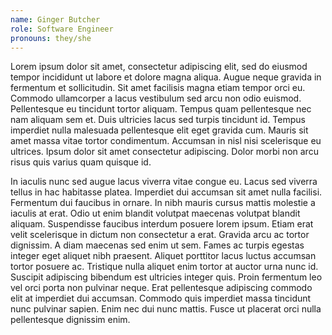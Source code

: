 ```yaml
---
name: Ginger Butcher
role: Software Engineer
pronouns: they/she
---
```


Lorem ipsum dolor sit amet, consectetur adipiscing elit, sed do eiusmod tempor incididunt ut labore et dolore magna aliqua. Augue neque gravida in fermentum et sollicitudin. Sit amet facilisis magna etiam tempor orci eu. Commodo ullamcorper a lacus vestibulum sed arcu non odio euismod. Pellentesque eu tincidunt tortor aliquam. Tempus quam pellentesque nec nam aliquam sem et. Duis ultricies lacus sed turpis tincidunt id. Tempus imperdiet nulla malesuada pellentesque elit eget gravida cum. Mauris sit amet massa vitae tortor condimentum. Accumsan in nisl nisi scelerisque eu ultrices. Ipsum dolor sit amet consectetur adipiscing. Dolor morbi non arcu risus quis varius quam quisque id.

In iaculis nunc sed augue lacus viverra vitae congue eu. Lacus sed viverra tellus in hac habitasse platea. Imperdiet dui accumsan sit amet nulla facilisi. Fermentum dui faucibus in ornare. In nibh mauris cursus mattis molestie a iaculis at erat. Odio ut enim blandit volutpat maecenas volutpat blandit aliquam. Suspendisse faucibus interdum posuere lorem ipsum. Etiam erat velit scelerisque in dictum non consectetur a erat. Gravida arcu ac tortor dignissim. A diam maecenas sed enim ut sem. Fames ac turpis egestas integer eget aliquet nibh praesent. Aliquet porttitor lacus luctus accumsan tortor posuere ac. Tristique nulla aliquet enim tortor at auctor urna nunc id. Suscipit adipiscing bibendum est ultricies integer quis. Proin fermentum leo vel orci porta non pulvinar neque. Erat pellentesque adipiscing commodo elit at imperdiet dui accumsan. Commodo quis imperdiet massa tincidunt nunc pulvinar sapien. Enim nec dui nunc mattis. Fusce ut placerat orci nulla pellentesque dignissim enim.
